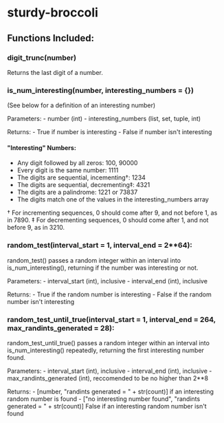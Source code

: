 # sturdy-broccoli

 ## Functions Included:
 ### digit_trunc(number)
Returns the last digit of a number.

### is_num_interesting(number, interesting_numbers = {})
(See below for a definition of an interesting number)

Parameters:
    - number (int)
    - interesting_numbers (list, set, tuple, int)

Returns:
    - True if number is interesting
    - False if number isn't interesting

#### "Interesting" Numbers:
 - Any digit followed by all zeros: 100, 90000
 - Every digit is the same number: 1111
 - The digits are sequential, incementing†: 1234
 - The digits are sequential, decrementing‡: 4321
 - The digits are a palindrome: 1221 or 73837
 - The digits match one of the values in the interesting_numbers array

 † For incrementing sequences, 0 should come after 9, and not before 1, as in 7890.
 ‡ For decrementing sequences, 0 should come after 1, and not before 9, as in 3210.

### random_test(interval_start = 1, interval_end = 2**64):
random_test() passes a random integer within an interval into is_num_interesting(), returning if the number was interesting or not.

Parameters:
    - interval_start (int), inclusive
    - interval_end (int), inclusive

Returns:
    - True if the random number is interesting
    - False if the random number isn't interesting

### random_test_until_true(interval_start = 1, interval_end = 2**64, max_randints_generated = 2**8):
random_test_until_true() passes a random integer within an interval into is_num_interesting() repeatedly, returning the first interesting number found.

Parameters:
    - interval_start (int), inclusive
    - interval_end (int), inclusive
    - max_randints_generated (int), reccomended to be no higher than 2**8

Returns:
    - [number, "randints generated = " + str(count)] if an interesting random number is found
    - ["no interesting number found", "randints generated = " + str(count)] False if an interesting random number isn't found